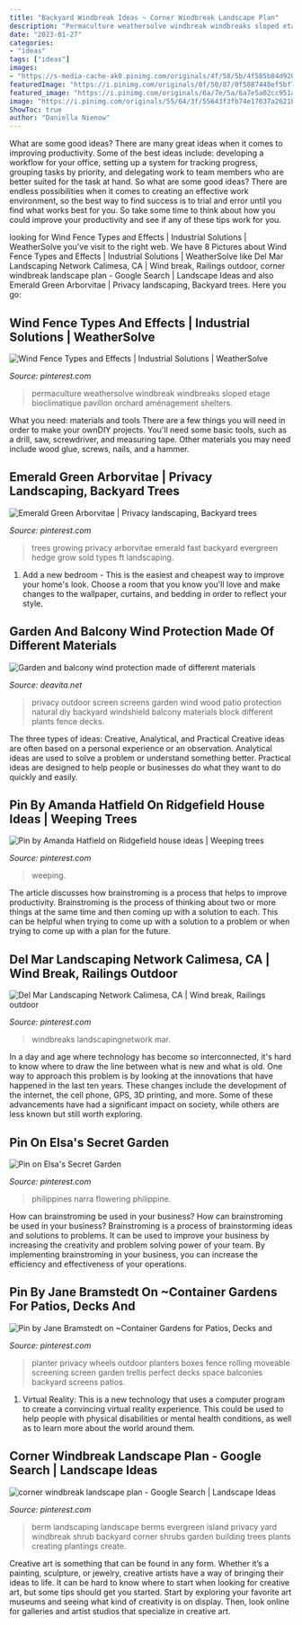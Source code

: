 ```yaml
---
title: "Backyard Windbreak Ideas ~ Corner Windbreak Landscape Plan"
description: "Permaculture weathersolve windbreak windbreaks sloped etage bioclimatique pavillon orchard aménagement shelters"
date: "2023-01-27"
categories:
- "ideas"
tags: ["ideas"]
images:
- "https://s-media-cache-ak0.pinimg.com/originals/4f/58/5b/4f585b84d9202fba9f61eeac8bb47ad2.jpg"
featuredImage: "https://i.pinimg.com/originals/0f/50/87/0f5087448ef5bf7478acc6330c9830e9.jpg"
featured_image: "https://i.pinimg.com/originals/6a/7e/5a/6a7e5a02cc951a53b5406bc46db10247.jpg"
image: "https://i.pinimg.com/originals/55/64/3f/55643f3fb74e17037a2621b3c7eebe4c.jpg"
ShowToc: true
author: "Daniella Nienow"
---
```



What are some good ideas?
There are many great ideas when it comes to improving productivity. Some of the best ideas include: developing a workflow for your office, setting up a system for tracking progress, grouping tasks by priority, and delegating work to team members who are better suited for the task at hand. So what are some good ideas? There are endless possibilities when it comes to creating an effective work environment, so the best way to find success is to trial and error until you find what works best for you. So take some time to think about how you could improve your productivity and see if any of these tips work for you.

	

		
looking for Wind Fence Types and Effects | Industrial Solutions | WeatherSolve you've visit to the right web. We have 8 Pictures about Wind Fence Types and Effects | Industrial Solutions | WeatherSolve like Del Mar Landscaping Network Calimesa, CA | Wind break, Railings outdoor, corner windbreak landscape plan - Google Search | Landscape Ideas and also Emerald Green Arborvitae | Privacy landscaping, Backyard trees. Here you go:
		
    
## Wind Fence Types And Effects | Industrial Solutions | WeatherSolve

<img loading=lazy src="https://i.pinimg.com/originals/6a/7e/5a/6a7e5a02cc951a53b5406bc46db10247.jpg" onerror="this.onerror=null;this.src='https://tse2.mm.bing.net/th?id=OIP.S6pnXPPCFpWV41dcIZmXgwHaGl&amp;pid=15.1';" alt="Wind Fence Types and Effects | Industrial Solutions | WeatherSolve">

_Source: pinterest.com_

>permaculture weathersolve windbreak windbreaks sloped etage bioclimatique pavillon orchard aménagement shelters. 

	

What you need: materials and tools
There are a few things you will need in order to make your ownDIY projects. You'll need some basic tools, such as a drill, saw, screwdriver, and measuring tape. Other materials you may need include wood glue, screws, nails, and a hammer.

    
## Emerald Green Arborvitae | Privacy Landscaping, Backyard Trees

<img loading=lazy src="https://i.pinimg.com/originals/0f/50/87/0f5087448ef5bf7478acc6330c9830e9.jpg" onerror="this.onerror=null;this.src='https://tse3.mm.bing.net/th?id=OIP.7gBlgPtLxX7bjlXbH8Z0mAHaFS&amp;pid=15.1';" alt="Emerald Green Arborvitae | Privacy landscaping, Backyard trees">

_Source: pinterest.com_

>trees growing privacy arborvitae emerald fast backyard evergreen hedge grow sold types ft landscaping. 

	

1. Add a new bedroom - This is the easiest and cheapest way to improve your home's look. Choose a room that you know you'll love and make changes to the wallpaper, curtains, and bedding in order to reflect your style.

    
## Garden And Balcony Wind Protection Made Of Different Materials

<img loading=lazy src="https://deavita.net/wp-content/uploads/2014/06/wood-metal-screens-ideas-for-garden-and-balcony-wind-protection.jpg" onerror="this.onerror=null;this.src='https://tse3.mm.bing.net/th?id=OIP.FgkrLrYd6QgaAWkCyj5k5wHaH8&amp;pid=15.1';" alt="Garden and balcony wind protection made of different materials">

_Source: deavita.net_

>privacy outdoor screen screens garden wind wood patio protection natural diy backyard windshield balcony materials block different plants fence decks. 

	

The three types of ideas: Creative, Analytical, and Practical
Creative ideas are often based on a personal experience or an observation. Analytical ideas are used to solve a problem or understand something better. Practical ideas are designed to help people or businesses do what they want to do quickly and easily.

    
## Pin By Amanda Hatfield On Ridgefield House Ideas | Weeping Trees

<img loading=lazy src="https://i.pinimg.com/736x/6b/b6/ae/6bb6aebabd429f6b09c4131fa8126c51.jpg" onerror="this.onerror=null;this.src='https://tse2.mm.bing.net/th?id=OIP.XA0QFSxiIiStvZnH6PRuNwHaLI&amp;pid=15.1';" alt="Pin by Amanda Hatfield on Ridgefield house ideas | Weeping trees">

_Source: pinterest.com_

>weeping. 

	

The article discusses how brainstroming is a process that helps to improve productivity. Brainstroming is the process of thinking about two or more things at the same time and then coming up with a solution to each. This can be helpful when trying to come up with a solution to a problem or when trying to come up with a plan for the future.

    
## Del Mar Landscaping Network Calimesa, CA | Wind Break, Railings Outdoor

<img loading=lazy src="https://i.pinimg.com/736x/44/ed/25/44ed253fe16ca059326ab36e2302496d--outdoor-projects-outdoor-decor.jpg" onerror="this.onerror=null;this.src='https://tse4.mm.bing.net/th?id=OIP.Xwi6L_uI0vi4nwILqf73ugHaFj&amp;pid=15.1';" alt="Del Mar Landscaping Network Calimesa, CA | Wind break, Railings outdoor">

_Source: pinterest.com_

>windbreaks landscapingnetwork mar. 

	

In a day and age where technology has become so interconnected, it's hard to know where to draw the line between what is new and what is old. One way to approach this problem is by looking at the innovations that have happened in the last ten years. These changes include the development of the internet, the cell phone, GPS, 3D printing, and more. Some of these advancements have had a significant impact on society, while others are less known but still worth exploring.

    
## Pin On Elsa&#039;s Secret Garden

<img loading=lazy src="https://i.pinimg.com/736x/b0/91/3e/b0913e69222bc8d06be1aec76a3ac220--philippines-cherry-blossoms.jpg" onerror="this.onerror=null;this.src='https://tse4.mm.bing.net/th?id=OIP.I84u34p7z9EB6Vy1Yqk5mAExDM&amp;pid=15.1';" alt="Pin on Elsa&#039;s Secret Garden">

_Source: pinterest.com_

>philippines narra flowering philippine. 

	

How can brainstroming be used in your business?
How can brainstroming be used in your business? Brainstroming is a process of brainstorming ideas and solutions to problems. It can be used to improve your business by increasing the creativity and problem solving power of your team. By implementing brainstroming in your business, you can increase the efficiency and effectiveness of your operations.

    
## Pin By Jane Bramstedt On ~Container Gardens For Patios, Decks And

<img loading=lazy src="https://i.pinimg.com/originals/55/64/3f/55643f3fb74e17037a2621b3c7eebe4c.jpg" onerror="this.onerror=null;this.src='https://tse4.mm.bing.net/th?id=OIP.nnn2IKQzcUSMZuiiAedNiwHaKC&amp;pid=15.1';" alt="Pin by Jane Bramstedt on ~Container Gardens for Patios, Decks and">

_Source: pinterest.com_

>planter privacy wheels outdoor planters boxes fence rolling moveable screening screen garden trellis perfect decks space balconies backyard screens patios. 

	

1. Virtual Reality: This is a new technology that uses a computer program to create a convincing virtual reality experience. This could be used to help people with physical disabilities or mental health conditions, as well as to learn more about the world around them. 

    
## Corner Windbreak Landscape Plan - Google Search | Landscape Ideas

<img loading=lazy src="https://s-media-cache-ak0.pinimg.com/originals/4f/58/5b/4f585b84d9202fba9f61eeac8bb47ad2.jpg" onerror="this.onerror=null;this.src='https://tse3.mm.bing.net/th?id=OIP.WMp4SBMr-HTF0AXyxCfW_QHaE7&amp;pid=15.1';" alt="corner windbreak landscape plan - Google Search | Landscape Ideas">

_Source: pinterest.com_

>berm landscaping landscape berms evergreen island privacy yard windbreak shrub backyard corner shrubs garden building trees plants creating plantings create. 

	

Creative art is something that can be found in any form. Whether it’s a painting, sculpture, or jewelry, creative artists have a way of bringing their ideas to life. It can be hard to know where to start when looking for creative art, but some tips should get you started. Start by exploring your favorite art museums and seeing what kind of creativity is on display. Then, look online for galleries and artist studios that specialize in creative art.

